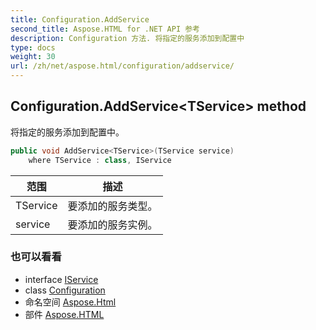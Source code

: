 ```yaml
---
title: Configuration.AddService
second_title: Aspose.HTML for .NET API 参考
description: Configuration 方法. 将指定的服务添加到配置中
type: docs
weight: 30
url: /zh/net/aspose.html/configuration/addservice/
---
```

## Configuration.AddService&lt;TService&gt; method

将指定的服务添加到配置中。

```csharp
public void AddService<TService>(TService service)
    where TService : class, IService
```

| 范围 | 描述 |
| --- | --- |
| TService | 要添加的服务类型。 |
| service | 要添加的服务实例。 |

### 也可以看看

* interface [IService](../../../aspose.html.services/iservice/)
* class [Configuration](../)
* 命名空间 [Aspose.Html](../../configuration/)
* 部件 [Aspose.HTML](../../../)


